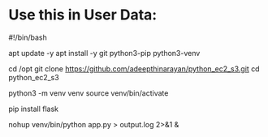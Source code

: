 Use this in User Data:
=============
#!/bin/bash

apt update -y
apt install -y git python3-pip python3-venv

cd /opt
git clone https://github.com/adeepthinarayan/python_ec2_s3.git
cd python_ec2_s3

python3 -m venv venv
source venv/bin/activate

pip install flask

nohup venv/bin/python app.py > output.log 2>&1 &
